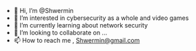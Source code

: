 - 👋 Hi, I’m @Shwermin
- 👀 I’m interested in cybersecurity as a whole and video games
- 🌱 I’m currently learning about network security
- 💞️ I’m looking to collaborate on ...
- 📫 How to reach me , Shwermin@gmail.com
